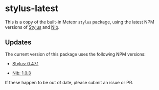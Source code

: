 stylus-latest
=============

This is a copy of the built-in Meteor `stylus` package, using the latest NPM versions of
[Stylus](https://learnboost.github.io/stylus/) and [Nib](https://visionmedia.github.io/nib/).

Updates
-------

The current version of this package uses the following NPM versions:

* [Stylus: 0.47.1](https://www.npmjs.org/package/stylus)

* [Nib: 1.0.3](https://www.npmjs.org/package/nib)

If these happen to be out of date, please submit an issue or PR.